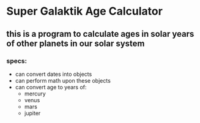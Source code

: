 # Super Galaktik Age Calculator

## this is a program to calculate ages in solar years of other planets in our solar system

### specs:
* can convert dates into objects
* can perform math upon these objects
* can convert age to years of:
  * mercury
  * venus
  * mars
  * jupiter 
